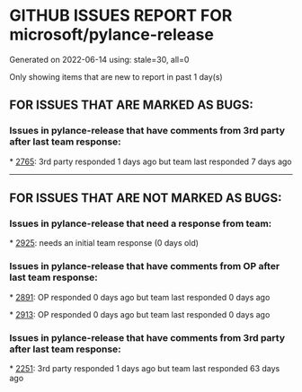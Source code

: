
# GITHUB ISSUES REPORT FOR microsoft/pylance-release


Generated on 2022-06-14 using: stale=30, all=0


Only showing items that are new to report in past 1 day(s)


## FOR ISSUES THAT ARE MARKED AS BUGS:


### Issues in pylance-release that have comments from 3rd party after last team response:


\* [2765](https://github.com/microsoft/pylance-release/issues/2765 "Error: command 'pyright.createtypestub' already exists"): 3rd party responded 1 days ago but team last responded 7 days ago

---

## FOR ISSUES THAT ARE NOT MARKED AS BUGS:


### Issues in pylance-release that need a response from team:


\* [2925](https://github.com/microsoft/pylance-release/issues/2925 "Ignore type of `_` in compatibility checks during subclassing"): needs an initial team response (0 days old)

### Issues in pylance-release that have comments from OP after last team response:


\* [2891](https://github.com/microsoft/pylance-release/issues/2891 " __init__.py is handled differently than python files in the same path"): OP responded 0 days ago but team last responded 0 days ago

\* [2913](https://github.com/microsoft/pylance-release/issues/2913 "[Semantic highlighing] &quot;parameter&quot; scope wrongly shadows &quot;variable.parameter&quot; textmate scope in decorators"): OP responded 0 days ago but team last responded 0 days ago

### Issues in pylance-release that have comments from 3rd party after last team response:


\* [2251](https://github.com/microsoft/pylance-release/issues/2251 "Docstrings are not shown correctly"): 3rd party responded 1 days ago but team last responded 63 days ago
